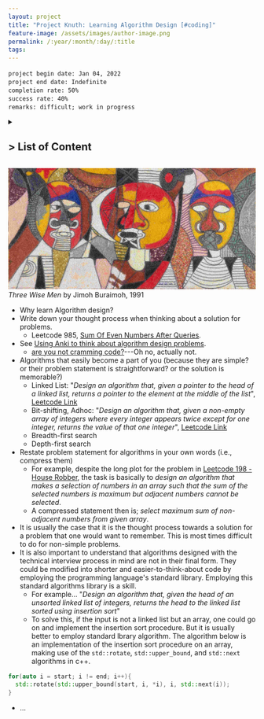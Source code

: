 ```yaml
---
layout: project
title: "Project Knuth: Learning Algorithm Design [#coding]"
feature-image: /assets/images/author-image.png
permalink: /:year/:month/:day/:title
tags: 
---
```


`project begin date: Jan 04, 2022`  
`project end date: Indefinite`  
`completion rate: 50%`  
`success rate: 40%`  
`remarks: difficult; work in progress`

<details>
  <summary><h2>> List of Content</h2></summary>
  <ol>
    <li><a href="">Intro</a></li>
      <ul style="margin-top:0; margin-bottom:0;">
        <li></li>
      </ul>
    <li><a href="">Philosophying</a></li>
  </ol>
</details>

![](/assets/images/three-wise-men.jpg)
_Three Wise Men_ by Jimoh Buraimoh, 1991

- Why learn Algorithm design?
- Write down your thought process when thinking about a solution for problems.
  - Leetcode 985, [Sum Of Even Numbers After Queries](/2022/09/21/sum-of-even-number-after-queries).
- See [Using Anki to think about algorithm design problems]().
  - [are you not cramming code?]()---Oh no, actually not.
- Algorithms that easily become a part of you (because they are simple? or their problem statement is straightforward? or the solution is memorable?)
  - Linked List: "_Design an algorithm that, given a pointer to the head of a linked list, returns a pointer to the element at the middle of the list_", [Leetcode Link](https://leetcode.com/problems/middle-of-the-linked-list/)
  - Bit-shifting, Adhoc: "_Design an algorithm that, given a non-empty array of integers where every integer appears twice except for one integer, returns the value of that one integer_", [Leetcode Link](https://leetcode.com/problems/single-number/)
  - Breadth-first search
  - Depth-first search
- Restate problem statement for algorithms in your own words (i.e., compress them)
  - For example, despite the long plot for the problem in [Leetcode 198 - House Robber](https://leetcode.com/problems/house-robber/), the task is basically to _design an algorithm that makes a selection of numbers in an array such that the sum of the selected numbers is maximum but adjacent numbers cannot be selected_.
  - A compressed statement then is; _select maximum sum of non-adjacent numbers from given array_.
- It is usually the case that it is the thought process towards a solution for a problem that one would want to remember. This is most times difficult to do for non-simple problems.
- It is also important to understand that algorithms designed with the technical interview process in mind are not in their final form. They could be modified into shorter and easier-to-think-about code by employing the programming language's standard library. Employing this standard algorithms library is a skill.
  - For example... "_Design an algorithm that, given the head of an unsorted linked list of integers, returns the head to the linked list sorted using insertion sort_"
  - To solve this, if the input is not a linked list but an array, one could go on and implement the insertion sort procedure. But it is usually better to employ standard lbrary algorithm. The algorithm below is an implementation of the insertion sort procedure on an array, making use of the `std::rotate`, `std::upper_bound`, and `std::next` algorithms in c++.

```cpp
for(auto i = start; i != end; i++){
  std::rotate(std::upper_bound(start, i, *i), i, std::next(i));
}
```
- ...
